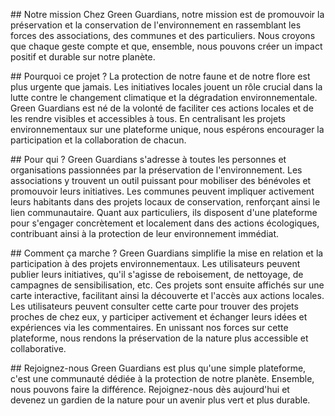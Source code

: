 ﻿#﻿# Notre mission
Chez Green Guardians, notre mission est de promouvoir la préservation et la conservation de l'environnement en rassemblant les forces des associations, des communes et des particuliers. Nous croyons que chaque geste compte et que, ensemble, nous pouvons créer un impact positif et durable sur notre planète.

﻿#﻿# Pourquoi ce projet ?
La protection de notre faune et de notre flore est plus urgente que jamais. Les initiatives locales jouent un rôle crucial dans la lutte contre le changement climatique et la dégradation environnementale. Green Guardians est né de la volonté de faciliter ces actions locales et de les rendre visibles et accessibles à tous. En centralisant les projets environnementaux sur une plateforme unique, nous espérons encourager la participation et la collaboration de chacun.

﻿#﻿# Pour qui ?
Green Guardians s'adresse à toutes les personnes et organisations passionnées par la préservation de l'environnement. Les associations y trouvent un outil puissant pour mobiliser des bénévoles et promouvoir leurs initiatives. Les communes peuvent impliquer activement leurs habitants dans des projets locaux de conservation, renforçant ainsi le lien communautaire. Quant aux particuliers, ils disposent d'une plateforme pour s'engager concrètement et localement dans des actions écologiques, contribuant ainsi à la protection de leur environnement immédiat.

﻿#﻿# Comment ça marche ?
Green Guardians simplifie la mise en relation et la participation à des projets environnementaux. Les utilisateurs peuvent publier leurs initiatives, qu'il s'agisse de reboisement, de nettoyage, de campagnes de sensibilisation, etc. Ces projets sont ensuite affichés sur une carte interactive, facilitant ainsi la découverte et l'accès aux actions locales. Les utilisateurs peuvent consulter cette carte pour trouver des projets proches de chez eux, y participer activement et échanger leurs idées et expériences via les commentaires. En unissant nos forces sur cette plateforme, nous rendons la préservation de la nature plus accessible et collaborative.

﻿#﻿# Rejoignez-nous
Green Guardians est plus qu'une simple plateforme, c'est une communauté dédiée à la protection de notre planète. Ensemble, nous pouvons faire la différence. Rejoignez-nous dès aujourd'hui et devenez un gardien de la nature pour un avenir plus vert et plus durable.
